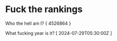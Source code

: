 # Fuck the rankings

Who the hell am I?
{ 4526864 }

What fucking year is it?
[ 2024-07-29T05:30:00Z ]
